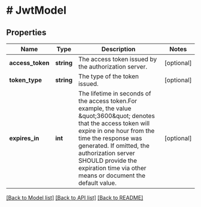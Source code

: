 # # JwtModel

## Properties

Name | Type | Description | Notes
------------ | ------------- | ------------- | -------------
**access_token** | **string** | The access token issued by the authorization server. | [optional]
**token_type** | **string** | The type of the token issued. | [optional]
**expires_in** | **int** | The lifetime in seconds of the access token.For  example, the value \&quot;3600\&quot; denotes that the access token will  expire in one hour from the time the response was generated.  If omitted, the authorization server SHOULD provide the  expiration time via other means or document the default value. | [optional]

[[Back to Model list]](../../README.md#models) [[Back to API list]](../../README.md#endpoints) [[Back to README]](../../README.md)
